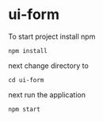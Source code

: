 
# ui-form

To start  project install npm

`npm install`

next change directory to 

`cd ui-form`

next run the application 

`npm start`
